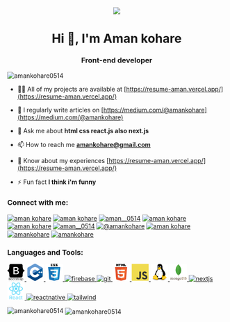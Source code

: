 <div align="center">
<img src="[https://resume-aman.vercel.app/assets/images/profile-image.jpg](https://www.askideas.com/media/07/Dancing-Frog-Says-Hello-Animated-Picture.gif)" align="center" style="width: 100% height=50%" />
</div>  
  
<h1 align="center">Hi 👋, I'm Aman kohare</h1>
<h3 align="center">Front-end developer</h3>

<p align="left"> <img src="https://komarev.com/ghpvc/?username=amankohare0514&label=Profile%20views&color=0e75b6&style=flat" alt="amankohare0514" /> </p>

- 👨‍💻 All of my projects are available at [https://resume-aman.vercel.app/](https://resume-aman.vercel.app/)

- 📝 I regularly write articles on [https://medium.com/@amankohare](https://medium.com/@amankohare)

- 💬 Ask me about **html css react.js also next.js**

- 📫 How to reach me **amankohare@gmail.com**

- 📄 Know about my experiences [https://resume-aman.vercel.app/](https://resume-aman.vercel.app/)

- ⚡ Fun fact **I think i'm funny**


<h3 align="left">Connect with me:</h3>
<p align="left">
<a href="https://codepen.io/aman kohare" target="blank"><img align="center" src="https://raw.githubusercontent.com/rahuldkjain/github-profile-readme-generator/master/src/images/icons/Social/codepen.svg" alt="aman kohare" height="30" width="40" /></a>
<a href="https://dev.to/aman kohare" target="blank"><img align="center" src="https://raw.githubusercontent.com/rahuldkjain/github-profile-readme-generator/master/src/images/icons/Social/devto.svg" alt="aman kohare" height="30" width="40" /></a>
<a href="https://twitter.com/aman__0514" target="blank"><img align="center" src="https://raw.githubusercontent.com/rahuldkjain/github-profile-readme-generator/master/src/images/icons/Social/twitter.svg" alt="aman__0514" height="30" width="40" /></a>
<a href="https://linkedin.com/in/aman kohare" target="blank"><img align="center" src="https://raw.githubusercontent.com/rahuldkjain/github-profile-readme-generator/master/src/images/icons/Social/linked-in-alt.svg" alt="aman kohare" height="30" width="40" /></a>
<a href="https://fb.com/aman kohare" target="blank"><img align="center" src="https://raw.githubusercontent.com/rahuldkjain/github-profile-readme-generator/master/src/images/icons/Social/facebook.svg" alt="aman kohare" height="30" width="40" /></a>
<a href="https://instagram.com/aman__0514" target="blank"><img align="center" src="https://raw.githubusercontent.com/rahuldkjain/github-profile-readme-generator/master/src/images/icons/Social/instagram.svg" alt="aman__0514" height="30" width="40" /></a>
<a href="https://medium.com/@amankohare" target="blank"><img align="center" src="https://raw.githubusercontent.com/rahuldkjain/github-profile-readme-generator/master/src/images/icons/Social/medium.svg" alt="@amankohare" height="30" width="40" /></a>
<a href="https://www.youtube.com/c/aman kohare" target="blank"><img align="center" src="https://raw.githubusercontent.com/rahuldkjain/github-profile-readme-generator/master/src/images/icons/Social/youtube.svg" alt="aman kohare" height="30" width="40" /></a>
<a href="https://www.hackerrank.com/amankohare" target="blank"><img align="center" src="https://raw.githubusercontent.com/rahuldkjain/github-profile-readme-generator/master/src/images/icons/Social/hackerrank.svg" alt="amankohare" height="30" width="40" /></a>
<a href="https://www.leetcode.com/amankohare" target="blank"><img align="center" src="https://raw.githubusercontent.com/rahuldkjain/github-profile-readme-generator/master/src/images/icons/Social/leet-code.svg" alt="amankohare" height="30" width="40" /></a>
</p>

<h3 align="left">Languages and Tools:</h3>
<p align="left"> <a href="https://getbootstrap.com" target="_blank" rel="noreferrer"> <img src="https://raw.githubusercontent.com/devicons/devicon/master/icons/bootstrap/bootstrap-plain-wordmark.svg" alt="bootstrap" width="40" height="40"/> </a> <a href="https://www.w3schools.com/cpp/" target="_blank" rel="noreferrer"> <img src="https://raw.githubusercontent.com/devicons/devicon/master/icons/cplusplus/cplusplus-original.svg" alt="cplusplus" width="40" height="40"/> </a> <a href="https://www.w3schools.com/css/" target="_blank" rel="noreferrer"> <img src="https://raw.githubusercontent.com/devicons/devicon/master/icons/css3/css3-original-wordmark.svg" alt="css3" width="40" height="40"/> </a> <a href="https://firebase.google.com/" target="_blank" rel="noreferrer"> <img src="https://www.vectorlogo.zone/logos/firebase/firebase-icon.svg" alt="firebase" width="40" height="40"/> </a> <a href="https://git-scm.com/" target="_blank" rel="noreferrer"> <img src="https://www.vectorlogo.zone/logos/git-scm/git-scm-icon.svg" alt="git" width="40" height="40"/> </a> <a href="https://www.w3.org/html/" target="_blank" rel="noreferrer"> <img src="https://raw.githubusercontent.com/devicons/devicon/master/icons/html5/html5-original-wordmark.svg" alt="html5" width="40" height="40"/> </a> <a href="https://developer.mozilla.org/en-US/docs/Web/JavaScript" target="_blank" rel="noreferrer"> <img src="https://raw.githubusercontent.com/devicons/devicon/master/icons/javascript/javascript-original.svg" alt="javascript" width="40" height="40"/> </a> <a href="https://www.linux.org/" target="_blank" rel="noreferrer"> <img src="https://raw.githubusercontent.com/devicons/devicon/master/icons/linux/linux-original.svg" alt="linux" width="40" height="40"/> </a> <a href="https://www.mongodb.com/" target="_blank" rel="noreferrer"> <img src="https://raw.githubusercontent.com/devicons/devicon/master/icons/mongodb/mongodb-original-wordmark.svg" alt="mongodb" width="40" height="40"/> </a> <a href="https://nextjs.org/" target="_blank" rel="noreferrer"> <img src="https://cdn.worldvectorlogo.com/logos/nextjs-2.svg" alt="nextjs" width="40" height="40"/> </a> <a href="https://reactjs.org/" target="_blank" rel="noreferrer"> <img src="https://raw.githubusercontent.com/devicons/devicon/master/icons/react/react-original-wordmark.svg" alt="react" width="40" height="40"/> </a> <a href="https://reactnative.dev/" target="_blank" rel="noreferrer"> <img src="https://reactnative.dev/img/header_logo.svg" alt="reactnative" width="40" height="40"/> </a> <a href="https://tailwindcss.com/" target="_blank" rel="noreferrer"> <img src="https://www.vectorlogo.zone/logos/tailwindcss/tailwindcss-icon.svg" alt="tailwind" width="40" height="40"/> </a> </p>

<p><img align="left" src="https://github-readme-stats.vercel.app/api/top-langs?username=amankohare0514&show_icons=true&locale=en&layout=compact" alt="amankohare0514" /></p>

<p>&nbsp;<img align="center" src="https://github-readme-stats.vercel.app/api?username=amankohare0514&show_icons=true&locale=en" alt="amankohare0514" /></p>

